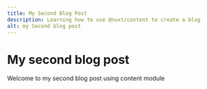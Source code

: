 ```yaml
---
title: My Second Blog Post
description: Learning how to use @nuxt/content to create a blog
alt: my Second blog post
---
```


# My second blog post

Welcome to my second blog post using content module